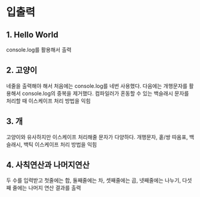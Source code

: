 # 입출력

##  1. Hello World
console.log를 활용해서 출력

## 2. 고양이
네줄을 출력해야 해서 처음에는 console.log를 네번 사용했다. 다음에는 개행문자를 활용해서 console.log의 중복을 제거했다. 컴파일러가 혼동할 수 있는 백슬래시 문자를 처리할 때 이스케이프 처리 방법을 익힘

## 3. 개
고양이와 유사하지만 이스케이프 처리해줄 문자가 다양하다. 개행문자, 홑/쌍 따옴표, 백슬래시, 백틱 이스케이프 처리 방법을 익힘

## 4. 사칙연산과 나머지연산
두 수를 입력받고 첫줄에는 합, 둘째줄에는 차, 셋째줄에는 곱, 넷째줄에는 나누기, 다섯째 줄에는 나머지 연산 결과를 출력